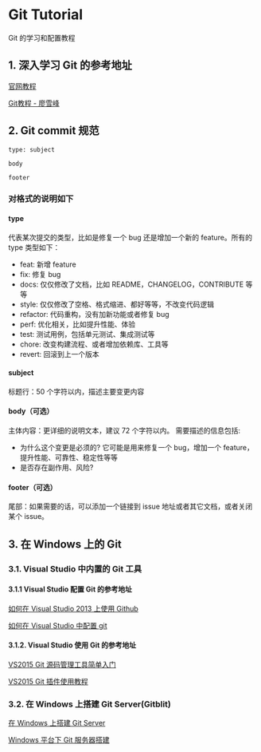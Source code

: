# Git Tutorial
Git 的学习和配置教程

## 1. 深入学习 Git 的参考地址
[官网教程](https://git-scm.com/doc)

[Git教程 - 廖雪峰](https://www.liaoxuefeng.com/wiki/0013739516305929606dd18361248578c67b8067c8c017b000)

## 2. Git commit 规范

```
type: subject

body

footer
```
### 对格式的说明如下
#### type
代表某次提交的类型，比如是修复一个 bug 还是增加一个新的 feature。所有的 type 类型如下：
- feat: 新增 feature
- fix: 修复 bug
- docs: 仅仅修改了文档，比如 README，CHANGELOG，CONTRIBUTE 等等
- style: 仅仅修改了空格、格式缩进、都好等等，不改变代码逻辑
- refactor: 代码重构，没有加新功能或者修复 bug
- perf: 优化相关，比如提升性能、体验
- test: 测试用例，包括单元测试、集成测试等
- chore: 改变构建流程、或者增加依赖库、工具等
- revert: 回滚到上一个版本

#### subject
标题行：50 个字符以内，描述主要变更内容

#### body（可选）
主体内容：更详细的说明文本，建议 72 个字符以内。 需要描述的信息包括:

- 为什么这个变更是必须的? 它可能是用来修复一个 bug，增加一个 feature，提升性能、可靠性、稳定性等等
- 是否存在副作用、风险? 

#### footer（可选）
尾部：如果需要的话，可以添加一个链接到 issue 地址或者其它文档，或者关闭某个 issue。

## 3. 在 Windows 上的 Git

### 3.1. Visual Studio 中内置的 Git 工具 

#### 3.1.1 Visual Studio 配置 Git 的参考地址
[如何在 Visual Studio 2013 上使用 Github](http://www.oschina.net/translate/setting-up-github-to-work-with-visual-studio-2013-step-by-step)

[如何在 Visual Studio 中配置 git](http://jingyan.baidu.com/article/3a2f7c2e05273926afd6118d.html)

#### 3.1.2. Visual Studio 使用 Git 的参考地址
[VS2015 Git 源码管理工具简单入门](http://www.cnblogs.com/newP/p/5732431.html)

[VS2015 Git 插件使用教程](http://blog.csdn.net/huutu/article/details/51099143)

### 3.2. 在 Windows 上搭建 Git Server(Gitblit)
[在 Windows 上搭建 Git Server](http://www.cnblogs.com/sumuncle/p/6362697.html)

[Windows 平台下 Git 服务器搭建](http://blog.csdn.net/a117653909/article/details/51182188)
